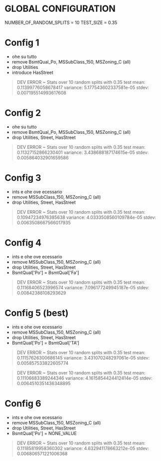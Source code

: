 # GLOBAL CONFIGURATION
NUMBER_OF_RANDOM_SPLITS = 10
TEST_SIZE = 0.35


# Config 1
- ohe su tutto
- remove BsmtQual_Po, MSSubClass_150, MSZoning_C (all)
- drop Utilities
- introduce HasStreet

> DEV ERROR ~ Stats over 10 random splits with 0.35 test
> mean: 0.11399776058678417
> variance: 5.177543602337581e-05
>stdev: 0.007195514993617608


# Config 2
- ohe su tutto
- remove BsmtQual_Po, MSSubClass_150, MSZoning_C (all)
- drop Utilities, Street, HasStreet

> DEV ERROR ~ Stats over 10 random splits with 0.35 test
> mean: 0.11327152866230401
> variance: 3.438688187174615e-05
> stdev: 0.005864032901659586


# Config 3
- ints e ohe ove ecessario
- remove MSSubClass_150, MSZoning_C (all)
- drop Utilities, Street, HasStreet

> DEV ERROR ~ Stats over 10 random splits with 0.35 test
> mean: 0.10947234976385638
> variance: 4.0333508560109784e-05
> stdev: 0.0063508667566017935


# Config 4
- ints e ohe ove ecessario
- remove MSSubClass_150, MSZoning_C (all)
- drop Utilities, Street, HasStreet
- BsmtQual['Po'] = BsmtQual['Fa']

> DEV ERROR ~ Stats over 10 random splits with 0.35 test
> mean: 0.11168406523996574
> variance: 7.096177249945187e-05
> stdev: 0.00842388108293629


# Config 5 (best)
- ints e ohe ove ecessario
- remove MSSubClass_150, MSZoning_C (all)
- drop Utilities, Street, HasStreet
- BsmtQual['Po'] = BsmtQual['TA']

> DEV ERROR ~ Stats over 10 random splits with 0.35 test
> mean: 0.11157626300686145
> variance: 3.431070248297061e-05
> stdev: 0.005857533822605774

> DEV ERROR ~ Stats over 10 random splits with 0.35 test
> mean: 0.11106683389244346
> variance: 4.1615854424412414e-05
> stdev: 0.0064510351436348895

# Config 6
- ints e ohe ove ecessario
- remove MSSubClass_150, MSZoning_C (all)
- drop Utilities, Street, HasStreet
- BsmtQual['Po'] = NONE_VALUE

> DEV ERROR ~ Stats over 10 random splits with 0.35 test
> mean: 0.11185819958360302
> variance: 4.632941178663212e-05
> stdev: 0.006806571221006368


